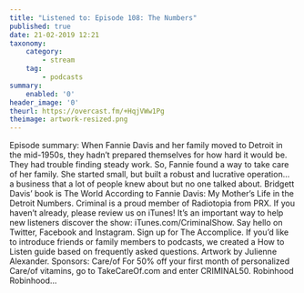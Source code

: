 ```yaml
---
title: "Listened to: Episode 108: The Numbers"
published: true
date: 21-02-2019 12:21
taxonomy:
    category:
        - stream
    tag:
        - podcasts
summary:
    enabled: '0'
header_image: '0'
theurl: https://overcast.fm/+HqjVWw1Pg
theimage: artwork-resized.png
--- 
```

Episode summary: When Fannie Davis and her family moved to Detroit in the mid-1950s, they hadn’t prepared themselves for how hard it would be. They had trouble finding steady work. So, Fannie found a way to take care of her family. She started small, but built a robust and lucrative operation… a business that a lot of people knew about but no one talked about. Bridgett Davis’ book is The World According to Fannie Davis: My Mother’s Life in the Detroit Numbers. Criminal is a proud member of Radiotopia from PRX. If you haven’t already, please review us on iTunes! It’s an important way to help new listeners discover the show: iTunes.com/CriminalShow. Say hello on Twitter, Facebook and Instagram. Sign up for The Accomplice. If you’d like to introduce friends or family members to podcasts, we created a How to Listen guide based on frequently asked questions. Artwork by Julienne Alexander. Sponsors: Care/of For 50% off your first month of personalized Care/of vitamins, go to TakeCareOf.com and enter CRIMINAL50. Robinhood Robinhood…
